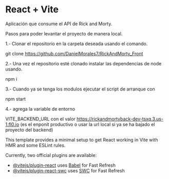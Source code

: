 # React + Vite

Aplicación que consume el API de Rick and Morty.

Pasos para poder levantar el proyecto de manera local.

1.- Clonar el repositorio en la carpeta deseada usando el comando.

git clone https://github.com/DanielMorales7/RickAndMorty_Front

2.- Una vez el repositorio esté clonado instalar las dependencias de node usando.

npm i

3.- Cuando ya se tenga los modulos ejecutar el script de arranque con 

npm start

4.- agrega la variable de entorno

VITE_BACKEND_URL con el valor https://rickandmortyback-dev-tsxq.3.us-1.fl0.io (es el enponit productivo o usar la url local si ya se ha bajado el proyecto del backend)

This template provides a minimal setup to get React working in Vite with HMR and some ESLint rules.

Currently, two official plugins are available:

- [@vitejs/plugin-react](https://github.com/vitejs/vite-plugin-react/blob/main/packages/plugin-react/README.md) uses [Babel](https://babeljs.io/) for Fast Refresh
- [@vitejs/plugin-react-swc](https://github.com/vitejs/vite-plugin-react-swc) uses [SWC](https://swc.rs/) for Fast Refresh
